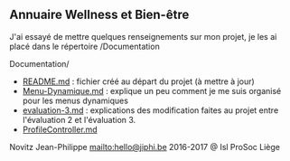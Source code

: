 Annuaire Wellness et Bien-être  
------------------------------  
  
    
      
J'ai essayé de mettre quelques renseignements sur mon projet, je les ai placé dans le répertoire /Documentation  
  
Documentation/  
- [README.md](/documentation/readme.md) : fichier créé au départ du projet (à mettre à jour)  
- [Menu-Dynamique.md](/documentation/menu-synamique.md) : explique un peu comment je me suis organisé pour les menus dynamiques  
- [evaluation-3.md](/documentation/evaluation-3.md) :  explications des modification faites au projet entre l'évaluation 2 et l'évaluation 3.  
- [ProfileController.md](/documentation/ProfileController.md)  
      
        
          
            
          
                  
                    
                      
                      
                
                  
                    
                      
                        
                          
                            
                              
                                
                                  
                                    
                                    
      
        
        
        
Novitz Jean-Philippe
<mailto:hello@jiphi.be>
2016-2017 @ Isl ProSoc Liège
